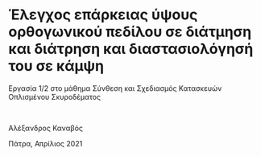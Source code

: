 # Έλεγχος επάρκειας ύψους ορθογωνικού πεδίλου σε διάτμηση και διάτρηση και διαστασιολόγησή του σε κάμψη

Εργασία 1/2 στο μάθημα Σύνθεση και Σχεδιασμός Κατασκευών Οπλισμένου Σκυροδέματος

<br>

Αλέξανδρος Καναβός

Πάτρα, Απρίλιος 2021
